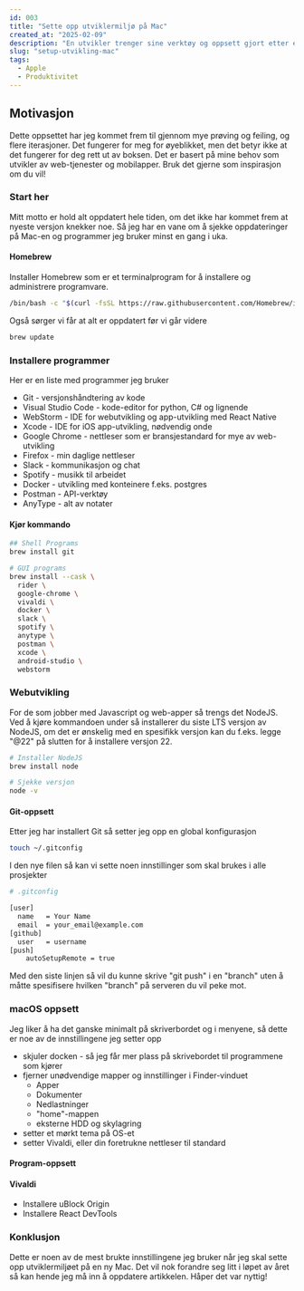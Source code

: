 ```yaml
---
id: 003
title: "Sette opp utviklermiljø på Mac"
created_at: "2025-02-09"
description: "En utvikler trenger sine verktøy og oppsett gjort etter et spesielt sett med tanker."
slug: "setup-utvikling-mac"
tags:
  - Apple
  - Produktivitet
---
```


## Motivasjon

Dette oppsettet har jeg kommet frem til gjennom mye prøving og feiling, og flere iterasjoner. Det fungerer for meg for
øyeblikket, men det betyr ikke at det fungerer for deg rett ut av boksen. Det er basert på mine behov som utvikler av
web-tjenester og mobilapper. Bruk det gjerne som inspirasjon om du vil!

### Start her

Mitt motto er hold alt oppdatert hele tiden, om det ikke har kommet frem at nyeste versjon knekker noe.
Så jeg har en vane om å sjekke oppdateringer på Mac-en og programmer jeg bruker minst en gang i uka.

#### Homebrew

Installer Homebrew som er et terminalprogram for å installere og administrere programvare.

```bash
/bin/bash -c "$(curl -fsSL https://raw.githubusercontent.com/Homebrew/install/HEAD/install.sh)"
```

Også sørger vi får at alt er oppdatert før vi går videre

```bash
brew update
```

### Installere programmer

Her er en liste med programmer jeg bruker

- Git - versjonshåndtering av kode
- Visual Studio Code - kode-editor for python, C# og lignende
- WebStorm - IDE for webutvikling og app-utvikling med React Native
- Xcode - IDE for iOS app-utvikling, nødvendig onde
- Google Chrome - nettleser som er bransjestandard for mye av web-utvikling
- Firefox - min daglige nettleser
- Slack - kommunikasjon og chat
- Spotify - musikk til arbeidet
- Docker - utvikling med konteinere f.eks. postgres
- Postman - API-verktøy
- AnyType - alt av notater

#### Kjør kommando

```bash
## Shell Programs
brew install git

# GUI programs
brew install --cask \
  rider \
  google-chrome \
  vivaldi \
  docker \
  slack \
  spotify \
  anytype \
  postman \
  xcode \
  android-studio \
  webstorm
```

### Webutvikling

For de som jobber med Javascript og web-apper så trengs det NodeJS. Ved å kjøre kommandoen under så installerer du siste
LTS versjon av NodeJS, om det er ønskelig med en spesifikk versjon kan du f.eks. legge  "@22" på slutten for å
installere versjon 22.

```bash
# Installer NodeJS
brew install node

# Sjekke versjon
node -v
```

#### Git-oppsett

Etter jeg har installert Git så setter jeg opp en global konfigurasjon

```bash
touch ~/.gitconfig
```

I den nye filen så kan vi sette noen innstillinger som skal brukes i alle prosjekter

```bash
# .gitconfig

[user]
  name   = Your Name
  email  = your_email@example.com
[github]
  user   = username
[push]
	autoSetupRemote = true
```

Med den siste linjen så vil du kunne skrive "git push" i en "branch" uten å måtte spesifisere hvilken "branch" på
serveren du vil peke mot.

### macOS oppsett

Jeg liker å ha det ganske minimalt på skriverbordet og i menyene, så dette er noe av de innstillingene jeg setter opp

- skjuler docken - så jeg får mer plass på skrivebordet til programmene som kjører
- fjerner unødvendige mapper og innstillinger i Finder-vinduet
    - Apper
    - Dokumenter
    - Nedlastninger
    - "home"-mappen
    - eksterne HDD og skylagring
- setter et mørkt tema på OS-et
- setter Vivaldi, eller din foretrukne nettleser til standard

#### Program-oppsett

#### Vivaldi

- Installere uBlock Origin
- Installere React DevTools

### Konklusjon

Dette er noen av de mest brukte innstillingene jeg bruker når jeg skal sette opp utviklermiljøet på en ny Mac.
Det vil nok forandre seg litt i løpet av året så kan hende jeg må inn å oppdatere artikkelen. Håper det var nyttig!